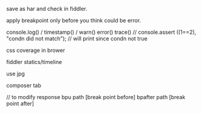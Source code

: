 save as har and check in  fiddler.

apply breakpoint only before you think could be error.

console.log() / timestamp()  / warn()  error() trace() // console.assert ((1==2), "condn did not match"); // will print since condn not true

css coverage in brower

fiddler statics/timeline

use jpg

composer tab

// to modify response
bpu path [break point before]
bpafter path [break point after]
